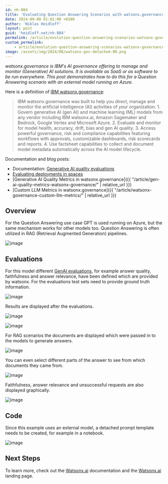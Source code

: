 ```yaml
---
id: nh-084
title: 'Evaluating Question Answering Scenarios with watsonx.governance'
date: 2024-09-08 01:01:00 +0100
author: 'Niklas Heidloff'
layout: post
guid: 'heidloff.net/nh-084'
permalink: /article/evolution-question-answering-scenarios-watsonx-governance/
custom_permalink:
    - article/evolution-question-answering-scenarios-watsonx-governance/
image: /assets/img/2024/08/watsonx-gov-detached-00.png
---
```


*watsonx.governance is IBM's AI governance offering to manage and monitor (Generative) AI solutions. It is available as SaaS or as software to be run everywhere. This post demonstrates how to do this for a Question Answering scenario with an external model running on Azure.*

Here is a definition of [IBM watsonx.governance](https://www.ibm.com/products/watsonx-governance):

> IBM watsonx.governance was built to help you direct, manage and monitor the artificial intelligence (AI) activities of your organization: 1. Govern generative AI (gen AI) and machine learning (ML) models from any vendor including IBM watsonx.ai, Amazon Sagemaker and Bedrock, Google Vertex and Microsoft Azure. 2. Evaluate and monitor for model health, accuracy, drift, bias and gen AI quality. 3. Access powerful governance, risk and compliance capabilities featuring workflows with approvals, customizable dashboards, risk scorecards and reports. 4. Use factsheet capabilities to collect and document model metadata automatically across the AI model lifecycle.

Documentation and blog posts:

* Documentation: [Generative AI quality evaluations](https://dataplatform.cloud.ibm.com/docs/content/wsj/model/wos-monitor-gen-quality.html?context=wx)
* [Evaluating deployments in spaces](https://dataplatform.cloud.ibm.com/docs/content/wsj/analyze-data/ml-deploy-manage-monitor.html?context=wx&audience=wdp)
* [Generative AI Quality Metrics in watsonx.governance]({{ "/article/gen-ai-quality-metrics-watsonx-governance/" | relative_url }})
* [Custom LLM Metrics in watsonx.governance]({{ "/article/watsonx-governance-custom-llm-metrics/" | relative_url }})

## Overview

For the Question Answering use case GPT is used running on Azure, but the same mechanism works for other models too. Question Answering is often utilized in RAG (Retrieval Augmented Generation) pipelines.

![image](/assets/img/2024/08/watsonx-gov-detached-01.png)

## Evaluations

For this model different [GenAI evaluations](https://dataplatform.cloud.ibm.com/docs/content/wsj/model/wos-monitor-gen-quality.html?context=wx), for example answer quality, faithfulness and answer relevance, have been defined which are provided by watsonx. For the evaluations test sets need to provide ground truth information.

![image](/assets/img/2024/08/watsonx-gov-detached-02.png)

Results are displayed after the evaluations.

![image](/assets/img/2024/08/watsonx-gov-detached-03.png)

![image](/assets/img/2024/08/watsonx-gov-detached-04.png)

For RAG scenarios the documents are displayed which were passed in to the models to generate answers.

![image](/assets/img/2024/08/watsonx-gov-detached-05.png)

You can even select different parts of the answer to see from which documents they came from.

![image](/assets/img/2024/08/watsonx-gov-detached-07.png)

Faithfulness, answer relevance and unsuccessful requests are also displayed graphically.

![image](/assets/img/2024/08/watsonx-gov-detached-06.png)

## Code

Since this example uses an external model, a detached prompt template needs to be created, for example in a notebook.

![image](/assets/img/2024/08/watsonx-gov-detached-08.png)


## Next Steps

To learn more, check out the [Watsonx.ai](https://www.ibm.com/docs/en/watsonx-as-a-service) documentation and the [Watsonx.ai](https://www.ibm.com/products/watsonx-ai) landing page.